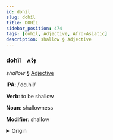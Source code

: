 ```yaml
---
id: dohîl
slug: dohîl
title: DOHÎL
sidebar_position: 474
tags: [dohîl, Adjective, Afro-Asiatic]
description: shallow § Adjective
---
```


### dohîl&emsp;<span kind="abugida">ʌɂ͊ɟ</span>

*shallow* **§** [Adjective](../../tags/Adjective)

**IPA**: /ˈdɑ.hil/

**Verb**: to be shallow

**Noun**: shallowness

**Modifier**: shallow

<details>
    <summary>Origin</summary>
    Arabic ضَحِل ḍaḥil /dˤaħ.ħil/<br/>
    <em>Afro-Asiatic Language Family</em>
</details>